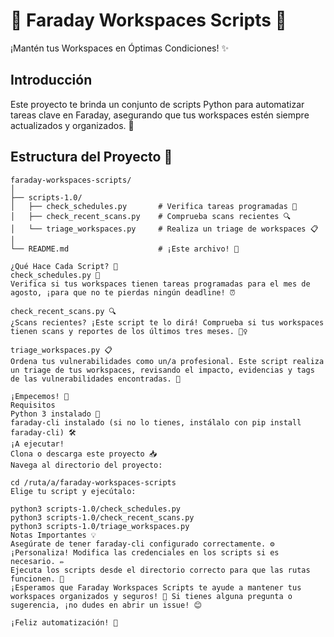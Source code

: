 # 🚀 Faraday Workspaces Scripts 🚀

¡Mantén tus Workspaces en Óptimas Condiciones! ✨

## Introducción

Este proyecto te brinda un conjunto de scripts Python para automatizar tareas clave en Faraday, asegurando que tus workspaces estén siempre actualizados y organizados. 🧹

## Estructura del Proyecto 📁

```plaintext
faraday-workspaces-scripts/
│
├── scripts-1.0/
│   ├── check_schedules.py       # Verifica tareas programadas 📅
│   ├── check_recent_scans.py    # Comprueba scans recientes 🔍
│   └── triage_workspaces.py     # Realiza un triage de workspaces 📋
│
└── README.md                    # ¡Este archivo! 📖

¿Qué Hace Cada Script? 🌟
check_schedules.py 📅
Verifica si tus workspaces tienen tareas programadas para el mes de agosto, ¡para que no te pierdas ningún deadline! ⏰

check_recent_scans.py 🔍
¿Scans recientes? ¡Este script te lo dirá! Comprueba si tus workspaces tienen scans y reportes de los últimos tres meses. 🕵️‍♀️

triage_workspaces.py 📋
Ordena tus vulnerabilidades como un/a profesional. Este script realiza un triage de tus workspaces, revisando el impacto, evidencias y tags de las vulnerabilidades encontradas. 🎯

¡Empecemos! 🚀
Requisitos
Python 3 instalado 🐍
faraday-cli instalado (si no lo tienes, instálalo con pip install faraday-cli) 🛠️
¡A ejecutar!
Clona o descarga este proyecto 📥
Navega al directorio del proyecto:

cd /ruta/a/faraday-workspaces-scripts
Elige tu script y ejecútalo:

python3 scripts-1.0/check_schedules.py
python3 scripts-1.0/check_recent_scans.py
python3 scripts-1.0/triage_workspaces.py
Notas Importantes 💡
Asegúrate de tener faraday-cli configurado correctamente. ⚙️
¡Personaliza! Modifica las credenciales en los scripts si es necesario. ✏️
Ejecuta los scripts desde el directorio correcto para que las rutas funcionen. 📁
¡Esperamos que Faraday Workspaces Scripts te ayude a mantener tus workspaces organizados y seguros! 💪 Si tienes alguna pregunta o sugerencia, ¡no dudes en abrir un issue! 😊

¡Feliz automatización! 🎉
